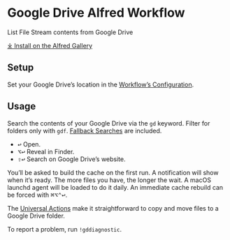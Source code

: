 #  Google Drive Alfred Workflow

List File Stream contents from Google Drive

[⤓ Install on the Alfred Gallery](https://alfred.app/workflows/alfredapp/google-drive)

## Setup

Set your Google Drive’s location in the [Workflow’s Configuration](https://www.alfredapp.com/help/workflows/user-configuration/).

## Usage

Search the contents of your Google Drive via the `gd` keyword. Filter for folders only with `gdf`. [Fallback Searches](https://www.alfredapp.com/help/features/default-results/fallback-searches/) are included.


* <kbd>↩&#xFE0E;</kbd> Open.
* <kbd>⌥</kbd><kbd>↩&#xFE0E;</kbd> Reveal in Finder.
* <kbd>⇧</kbd><kbd>↩&#xFE0E;</kbd> Search on Google Drive’s website.

You’ll be asked to build the cache on the first run. A notification will show when it’s ready. The more files you have, the longer the wait. A macOS launchd agent will be loaded to do it daily. An immediate cache rebuild can be forced with <kbd>⌘</kbd><kbd>⌥</kbd><kbd>⌃</kbd><kbd>↩&#xFE0E;</kbd>.

The [Universal Actions](https://www.alfredapp.com/help/features/universal-actions/) make it straightforward to copy and move files to a Google Drive folder.



To report a problem, run `!gddiagnostic`.
